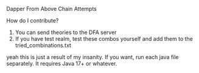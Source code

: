 Dapper From Above Chain Attempts

How do I contribute? 
1. You can send theories to the DFA server
2. If you have test realm, test these combos yourself and add them to the tried_combinations.txt

yeah this is just a result of my insanity.
If you want, run each java file separately. It requires Java 17+ or whatever. 